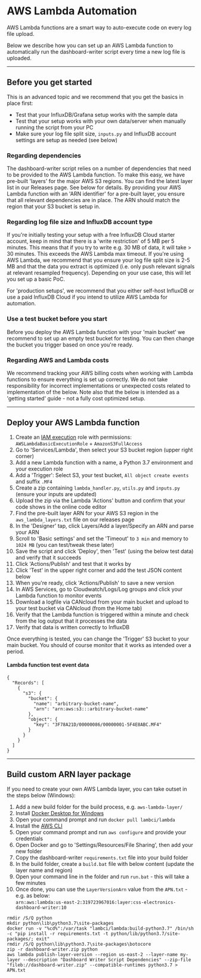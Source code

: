# AWS Lambda Automation

AWS Lambda functions are a smart way to auto-execute code on every log file upload.

Below we describe how you can set up an AWS Lambda function to automatically run the dashboard-writer script every time a new log file is uploaded.

---

## Before you get started

This is an advanced topic and we recommend that you get the basics in place first:
- Test that your InfluxDB/Grafana setup works with the sample data
- Test that your setup works with your own data/server when manually running the script from your PC
- Make sure your log file split size, `inputs.py` and InfluxDB account settings are setup as needed (see below)

### Regarding dependencies
The dashboard-writer script relies on a number of dependencies that need to be provided to the AWS Lambda function. To make this easy, we have pre-built 'layers' for the major AWS S3 regions. You can find the latest layer list in our Releases page. See below for details. By providing your AWS Lambda function with an 'ARN identifier' for a pre-built layer, you ensure that all relevant dependencies are in place. The ARN should match the region that your S3 bucket is setup in.

### Regarding log file size and InfluxDB account type
If you're initially testing your setup with a free InfluxDB Cloud starter account, keep in mind that there is a 'write restriction' of 5 MB per 5 minutes. This means that if you try to write e.g. 30 MB of data, it will take > 30 minutes. This exceeds the AWS Lambda max timeout. If you're using AWS Lambda, we recommend that you ensure your log file split size is 2-5 MB and that the data you extract is optimized (i.e. only push relevant signals at relevant resampled frequency). Depending on your use case, this will let you set up a basic PoC.

For 'production setups', we recommend that you either self-host InfluxDB or use a paid InfluxDB Cloud if you intend to utilize AWS Lambda for automation.

### Use a test bucket before you start
Before you deploy the AWS Lambda function with your 'main bucket' we recommend to set up an empty test bucket for testing. You can then change the bucket you trigger based on once you're ready.

### Regarding AWS and Lambda costs
We recommend tracking your AWS billing costs when working with Lambda functions to ensure everything is set up correctly. We do not take responsibility for incorrect implementations or unexpected costs related to implementation of the below. Note also that the below is intended as a 'getting started' guide - not a fully cost optimized setup.

---

## Deploy your AWS Lambda function

1. Create an [IAM execution](https://docs.aws.amazon.com/lambda/latest/dg/lambda-intro-execution-role.html) role with permissions: `AWSLambdaBasicExecutionRole` + `AmazonS3FullAccess`
2. Go to 'Services/Lambda', then select your S3 bucket region (upper right corner)
3. Add a new Lambda function with a name, a Python 3.7 environment and your execution role
4. Add a 'Trigger': Select S3, your test bucket, `All object create events` and suffix `.MF4`
5. Create a zip containing `lambda_handler.py`, `utils.py` and `inputs.py` (ensure your inputs are updated)
6. Upload the zip via the Lambda 'Actions' button and confirm that your code shows in the online code editor
7. Find the pre-built layer ARN for your AWS S3 region in the `aws_lambda_layers.txt` file on our releases page
8. In the 'Designer' tap, click Layers/Add a layer/Specify an ARN and parse your ARN
9. Scroll to 'Basic settings' and set the 'Timeout' to `3 min` and memory to `1024 MB` (you can test/tweak these later)
10. Save the script and click 'Deploy', then 'Test' (using the below test data) and verify that it succeeds
11. Click 'Actions/Publish' and test that it works by
12. Click 'Test' in the upper right corner and add the test JSON content below
13. When you're ready, click 'Actions/Publish' to save a new version
14. In AWS Services, go to Cloudwatch/Logs/Log groups and click your Lambda function to monitor events
15. Download a logfile via CANcloud from your main bucket and upload to your test bucket via CANcloud (from the Home tab)
16. Verify that the Lambda function is triggered within a minute and check from the log output that it processes the data
17. Verify that data is written correctly to InfluxDB

Once everything is tested, you can change the 'Trigger' S3 bucket to your main bucket. You should of course monitor that it works as intended over a period.


#### Lambda function test event data

```
{
  "Records": [
    {
      "s3": {
        "bucket": {
          "name": "arbitrary-bucket-name",
          "arn": "arn:aws:s3:::arbitrary-bucket-name"
        },
        "object": {
          "key": "3F78A21D/00000086/00000001-5F4E8ABC.MF4"
        }
      }
    }
  ]
}
```

---

## Build custom ARN layer package
If you need to create your own AWS Lambda layer, you can take outset in the steps below (Windows):

1. Add a new build folder for the build process, e.g. `aws-lambda-layer/`
2. Install [Docker Desktop for Windows](https://hub.docker.com/editions/community/docker-ce-desktop-windows)
3. Open your command prompt and run `docker pull lambci/lambda`
4. Install the [AWS CLI](https://docs.aws.amazon.com/cli/latest/userguide/install-cliv2.html)
5. Open your command prompt and run `aws configure` and provide your credentials
6. Open Docker and go to 'Settings/Resources/File Sharing', then add your new folder
7. Copy the dashboard-writer `requirements.txt` file into your build folder
8. In the build folder, create a `build.bat` file with below content (update the layer name and region)
9. Open your command line in the folder and run `run.bat` - this will take a few minutes
10. Once done, you can use the `LayerVersionArn` value from the `APN.txt` - e.g. as below:  
`arn:aws:lambda:us-east-2:319723967016:layer:css-electronics-dashboard-writer:10`

```
rmdir /S/Q python
mkdir python\lib\python3.7\site-packages
docker run -v "%cd%":/var/task "lambci/lambda:build-python3.7" /bin/sh -c "pip install -r requirements.txt -t python/lib/python3.7/site-packages/; exit"
rmdir /S/Q python\lib\python3.7\site-packages\botocore
zip -r dashboard-writer.zip python
aws lambda publish-layer-version --region us-east-2 --layer-name my-layer --description "Dashboard Writer Script Dependencies" --zip-file "fileb://dashboard-writer.zip" --compatible-runtimes python3.7 > APN.txt
```
